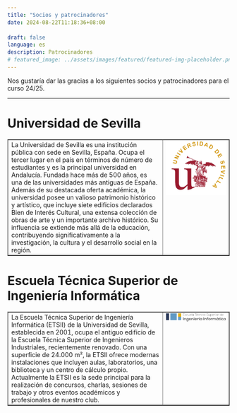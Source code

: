 ```yaml
---
title: "Socios y patrocinadores"
date: 2024-08-22T11:18:36+08:00

draft: false
language: es
description: Patrocinadores
# featured_image: ../assets/images/featured/featured-img-placeholder.png
---
```


<p class="mb-8 font-light text-center text-gray-500 lg:mb-16 dark:text-gray-400 sm:text-xl">
        Nos gustaría dar las gracias a los siguientes socios y patrocinadores para el curso 24/25.
    
</p>

---

# Universidad de Sevilla


<table width="100%" border="1">
    <tr>
      <td width="70%" style="vertical-align: top;">
        La Universidad de Sevilla es una institución pública con sede en Sevilla, España. Ocupa el tercer lugar en el país en términos de número de estudiantes y es la principal universidad en Andalucía. Fundada hace más de 500 años, es una de las universidades más antiguas de España. Además de su destacada oferta académica, la universidad posee un valioso patrimonio histórico y artístico, que incluye siete edificios declarados Bien de Interés Cultural, una extensa colección de obras de arte y un importante archivo histórico. Su influencia se extiende más allá de la educación, contribuyendo significativamente a la investigación, la cultura y el desarrollo social en la región.
      </td>
      <td width="30%" style="vertical-align: top;">
        <img src="Logo_US.png" alt="Descripción de la imagen" style="width: 100%; max-width: 200px; height: auto;">
      </td>
    </tr>
  </table>

# Escuela Técnica Superior de Ingeniería Informática


<table width="100%" border="1">
    <tr>
      <td width="70%" style="vertical-align: top;">
        La Escuela Técnica Superior de Ingeniería Informática (ETSII) de la Universidad de Sevilla, establecida en 2001, ocupa el antiguo edificio de la Escuela Técnica Superior de Ingenieros Industriales, recientemente renovado. Con una superficie de 24.000 m², la ETSII ofrece modernas instalaciones que incluyen aulas, laboratorios, una biblioteca y un centro de cálculo propio. Actualmente la ETSII es la sede principal para la realización de concursos, charlas, sesiones de trabajo y otros eventos académicos y profesionales de nuestro club.
      </td>
      <td width="30%" style="vertical-align: top;">
        <img src="logo-ETSII-Color.png" alt="Descripción de la imagen" style="width: 100%; max-width: 200px; height: auto;">
      </td>
    </tr>
  </table>




